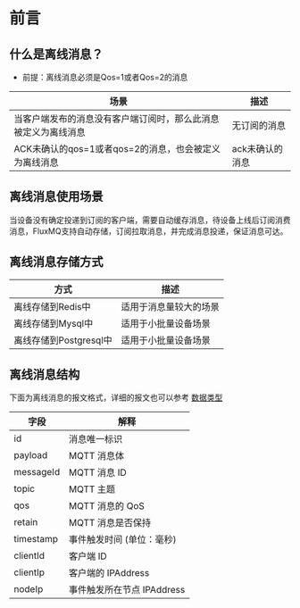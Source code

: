 # 前言

## 什么是离线消息？

- 前提：离线消息必须是Qos=1或者Qos=2的消息

| **场景**  | **描述**    |
|---------|-----------|
| 当客户端发布的消息没有客户端订阅时，那么此消息被定义为离线消息      | 无订阅的消息    |
| ACK未确认的qos=1或者qos=2的消息，也会被定义为离线消息 | ack未确认的消息 |

## 离线消息使用场景

当设备没有确定投递到订阅的客户端，需要自动缓存消息，待设备上线后订阅消费消息，FluxMQ支持自动存储，订阅拉取消息，并完成消息投递，保证消息可达。

## 离线消息存储方式

| **方式**           | **描述**      |
|------------------|-------------|
| 离线存储到Redis中      | 适用于消息量较大的场景 |
| 离线存储到Mysql中      | 适用于小批量设备场景  |
| 离线存储到Postgresql中 | 适用于小批量设备场景   |


## 离线消息结构

下面为离线消息的报文格式，详细的报文也可以参考 [数据类型](../rule/event)

| **字段**    | **解释**              |
|-----------|---------------------|
| id        | 消息唯一标识              |
| payload   | MQTT 消息体            |
| messageId | MQTT 消息 ID          |
| topic     | MQTT 主题             |
| qos       | MQTT 消息的 QoS        |
| retain    | MQTT 消息是否保持         |
| timestamp | 事件触发时间 (单位：毫秒)      |
| clientId  | 客户端 ID              |
| clientIp  | 客户端的 IPAddress      |
| nodeIp    | 事件触发所在节点 IPAddress  |


